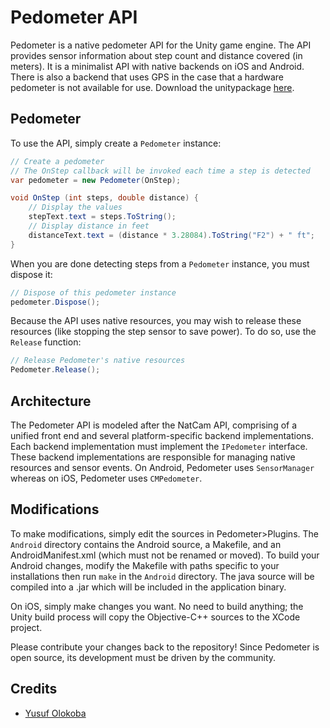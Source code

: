 # Pedometer API
Pedometer is a native pedometer API for the Unity game engine. The API provides sensor information about step count and distance covered (in meters). It is a minimalist API with native backends on iOS and Android. There is also a backend that uses GPS in the case that a hardware pedometer is not available for use. Download the unitypackage [here]().

## Pedometer
To use the API, simply create a `Pedometer` instance:
```csharp
// Create a pedometer
// The OnStep callback will be invoked each time a step is detected
var pedometer = new Pedometer(OnStep);

void OnStep (int steps, double distance) {
    // Display the values
    stepText.text = steps.ToString();
    // Display distance in feet
    distanceText.text = (distance * 3.28084).ToString("F2") + " ft";
}
```

When you are done detecting steps from a `Pedometer` instance, you must dispose it:
```csharp
// Dispose of this pedometer instance
pedometer.Dispose();
```

Because the API uses native resources, you may wish to release these resources (like stopping the step sensor to save power). To do so, use the `Release` function:
```csharp
// Release Pedometer's native resources
Pedometer.Release();
```

## Architecture
The Pedometer API is modeled after the NatCam API, comprising of a unified front end and several platform-specific backend implementations. Each backend implementation must implement the `IPedometer` interface. These backend implementations are responsible for managing native resources and sensor events. On Android, Pedometer uses `SensorManager` whereas on iOS, Pedometer uses `CMPedometer`.

## Modifications
To make modifications, simply edit the sources in Pedometer>Plugins. The `Android` directory contains the Android source, a Makefile, and an AndroidManifest.xml (which must not be renamed or moved). To build your Android changes, modify the Makefile with paths specific to your installations then run `make` in the `Android` directory. The java source will be compiled into a .jar which will be included in the application binary.

On iOS, simply make changes you want. No need to build anything; the Unity build process will copy the Objective-C++ sources to the XCode project.

Please contribute your changes back to the repository! Since Pedometer is open source, its development must be driven by the community.

## Credits
- [Yusuf Olokoba](mailto:olokobayusuf@gmail.com)